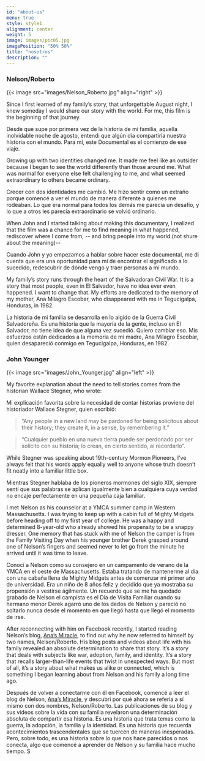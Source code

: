 ```yaml
---
id: "about-us"
menu: true
style: style1
alignment: center
weight: 5
image: images/pic05.jpg
imagePosition: "50% 50%"
title: "nosotros"
description: ""
---
```


### Nelson/Roberto

{{< image src="images/Nelson_Roberto.jpg" align="right" >}}

Since I first learned of my family’s story, that unforgettable August night, I knew someday I would share our story with the world. For me, this film is the beginning of that journey.

Desde que supe por primera vez de la historia de mi familia, aquella inolvidable noche de agosto, entendi que algún día compartiría nuestra historia con el mundo. Para mí, este Documental es el comienzo de ese viaje.

Growing up with two identities changed me. It made me feel like an outsider because I began to see the world differently than those around me. What was normal for everyone else felt challenging to me, and what seemed extraordinary to others became ordinary.

Crecer con dos identidades me cambió. Me hizo sentir como un extraño porque comencé a ver el mundo de manera diferente a quienes me rodeaban. Lo que era normal para todos los demás me parecía un desafío, y lo que a otros les parecía extraordinario se volvió ordinario.

When John and I started talking about making this documentary, I realized that the film was a chance for me to find meaning in what happened, rediscover where I come from, -- and bring people into my world.(not shure about the meaning)--

Cuando John y yo empezamos a hablar sobre hacer este documental, me di cuenta que era una oportunidad para mí de encontrar el significado a lo sucedido, redescubrir de dónde vengo y traer personas a mi mundo.

My family’s story runs through the heart of the Salvadoran Civil War. It is a story that most people, even in El Salvador, have no idea ever even happened. I want to change that. My efforts are dedicated to the memory of my mother, Ana Milagro Escobar, who disappeared with me in Tegucigalpa, Honduras, in 1982.

La historia de mi familia se desarrolla en lo algido de la Guerra Civil Salvadoreña. Es una historia que la mayoría de la gente, incluso en El Salvador, no tiene idea de que alguna vez sucedió. Quiero cambiar eso. Mis esfuerzos están dedicados a la memoria de mi madre, Ana Milagro Escobar, quien desapareció conmigo en Tegucigalpa, Honduras, en 1982.

### John Younger

{{< image src="images/John_Younger.jpg" align="left" >}}

My favorite explanation about the need to tell stories comes from the historian Wallace Stegner, who wrote:

Mi explicación favorita sobre la necesidad de contar historias proviene del historiador Wallace Stegner, quien escribió:

> “Any people in a new land may be pardoned for being solicitous about their history; they create it, in a sense, by remembering it.”

> “Cualquier pueblo en una nueva tierra puede ser perdonado por ser solícito con su historia; lo crean, en cierto sentido, al recordarlo”.

While Stegner was speaking about 19th-century Mormon Pioneers, I’ve always felt that his words apply equally well to anyone whose truth doesn’t fit neatly into a familiar little box.

Mientras Stegner hablaba de los pioneros mormones del siglo XIX, siempre sentí que sus palabras se aplican igualmente bien a cualquiera cuya verdad no encaje perfectamente en una pequeña caja familiar.

I met Nelson as his counselor at a YMCA summer camp in Western Massachusetts. I was trying to keep up with a cabin full of Mighty Midgets before heading off to my first year of college. He was a happy and determined 8-year-old who already showed his propensity to be a snappy dresser. One memory that has stuck with me of Nelson the camper is from the Family Visiting Day when his younger brother Derek grasped around one of Nelson’s fingers and seemed never to let go from the minute he arrived until it was time to leave.

Conocí a Nelson como su consejero en un campamento de verano de la YMCA en el oeste de Massachusetts. Estaba tratando de mantenerme al día con una cabaña llena de Mighty Midgets antes de comenzar mi primer año de universidad. Era un niño de 8 años feliz y decidido que ya mostraba su propensión a vestirse ágilmente. Un recuerdo que se me ha quedado grabado de Nelson el campista es el Día de Visita Familiar cuando su hermano menor Derek agarró uno de los dedos de Nelson y pareció no soltarlo nunca desde el momento en que llegó hasta que llegó el momento de irse.

After reconnecting with him on Facebook recently, I started reading Nelson’s blog, [Ana’s Miracle](https://www.anasmiracle.com), to find out why he now referred to himself by two names, Nelson/Roberto. His blog posts and videos about life with his family revealed an absolute determination to share that story. It’s a story that deals with subjects like war, adoption, family, and identity. It’s a story that recalls larger-than-life events that twist in unexpected ways. But most of all, it’s a story about what makes us alike or connected, which is something I began learning about from Nelson and his family a long time ago.

Después de volver a conectarme con él en Facebook, comencé a leer el blog de Nelson, [Ana’s Miracle](https://www.anasmiracle.com), y descubri por qué ahora se refería a sí mismo con dos nombres, Nelson/Roberto. Las publicaciones de su blog y sus videos sobre la vida con su familia revelaron una determinación absoluta de compartir esa historia. Es una historia que trata temas como la guerra, la adopción, la familia y la identidad. Es una historia que recuerda acontecimientos trascendentales que se tuercen de maneras inesperadas. Pero, sobre todo, es una historia sobre lo que nos hace parecidos o nos conecta, algo que comencé a aprender de Nelson y su familia hace mucho tiempo.
S